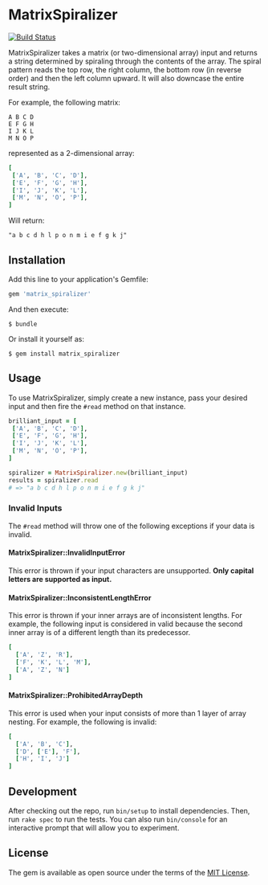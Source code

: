 # MatrixSpiralizer

[![Build Status](https://travis-ci.org/tylerwillingham/matrix_spiralizer.svg?branch=master)](https://travis-ci.org/tylerwillingham/matrix_spiralizer)

MatrixSpiralizer takes a matrix (or two-dimensional array) input and returns a
string determined by spiraling through the contents of the array. The spiral pattern
reads the top row, the right column, the bottom row (in reverse order) and then the left
column upward. It will also downcase the entire result string.

For example, the following matrix:

```
A B C D
E F G H
I J K L
M N O P
```

represented as a 2-dimensional array:

```ruby
[
 ['A', 'B', 'C', 'D'],
 ['E', 'F', 'G', 'H'],
 ['I', 'J', 'K', 'L'],
 ['M', 'N', 'O', 'P'],
]
```

Will return:

```
"a b c d h l p o n m i e f g k j"
```

## Installation

Add this line to your application's Gemfile:

```ruby
gem 'matrix_spiralizer'
```

And then execute:

    $ bundle

Or install it yourself as:

    $ gem install matrix_spiralizer

## Usage

To use MatrixSpiralizer, simply create a new instance, pass your desired input
and then fire the `#read` method on that instance.

```ruby
brilliant_input = [
 ['A', 'B', 'C', 'D'],
 ['E', 'F', 'G', 'H'],
 ['I', 'J', 'K', 'L'],
 ['M', 'N', 'O', 'P'],
]

spiralizer = MatrixSpiralizer.new(brilliant_input)
results = spiralizer.read
# => "a b c d h l p o n m i e f g k j"
```

### Invalid Inputs

The `#read` method will throw one of the following exceptions if your data is invalid.

#### MatrixSpiralizer::InvalidInputError

This error is thrown if your input characters are unsupported. **Only capital letters
are supported as input.**

#### MatrixSpiralizer::InconsistentLengthError

This error is thrown if your inner arrays are of inconsistent lengths. For example,
the following input is considered in valid because the second inner array is of
a different length than its predecessor.

```ruby
[
  ['A', 'Z', 'R'],
  ['F', 'K', 'L', 'M'],
  ['A', 'Z', 'N']
]
```

#### MatrixSpiralizer::ProhibitedArrayDepth

This error is used when your input consists of more than 1 layer of array nesting. For example, the following is invalid:

```ruby
[
  ['A', 'B', 'C'],
  ['D', ['E'], 'F'],
  ['H', 'I', 'J']
]
```

## Development

After checking out the repo, run `bin/setup` to install dependencies. Then, run `rake spec` to run the tests. You can also run `bin/console` for an interactive prompt that will allow you to experiment.

## License

The gem is available as open source under the terms of the [MIT License](http://opensource.org/licenses/MIT).
